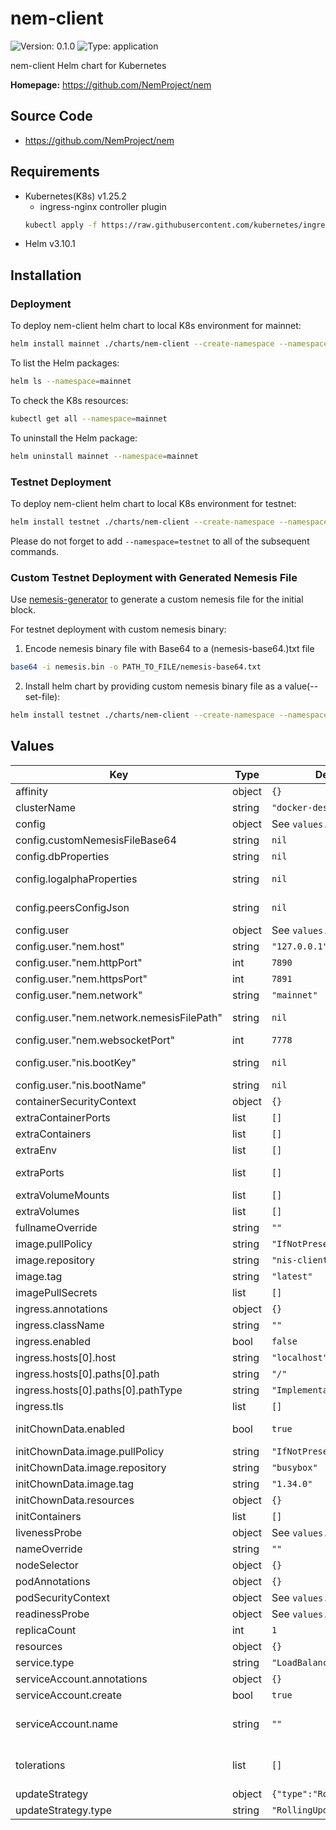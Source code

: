 # nem-client

![Version: 0.1.0](https://img.shields.io/badge/Version-0.1.0-informational?style=flat-square) ![Type: application](https://img.shields.io/badge/Type-application-informational?style=flat-square)

nem-client Helm chart for Kubernetes

**Homepage:** <https://github.com/NemProject/nem>

## Source Code

* <https://github.com/NemProject/nem>

## Requirements
- Kubernetes(K8s) v1.25.2
  - ingress-nginx controller plugin
  ```bash
  kubectl apply -f https://raw.githubusercontent.com/kubernetes/ingress-nginx/controller-v1.4.0/deploy/static/provider/cloud/deploy.yaml
  ```
- Helm v3.10.1

## Installation

### Deployment
To deploy nem-client helm chart to local K8s environment for mainnet:
```bash
helm install mainnet ./charts/nem-client --create-namespace --namespace=mainnet --set clusterName=$(kubectl config view -o jsonpath='{.clusters[].name}{"\n"}') --set config.user.nem.network=mainnet --set config.user.nis.bootKey=PrivateKey --set config.user.nis.bootName=MyNodeName
```
To list the Helm packages:
```bash
helm ls --namespace=mainnet
```

To check the K8s resources:
```bash
kubectl get all --namespace=mainnet
```

To uninstall the Helm package:
```bash
helm uninstall mainnet --namespace=mainnet
```

### Testnet Deployment
To deploy nem-client helm chart to local K8s environment for testnet:
```bash
helm install testnet ./charts/nem-client --create-namespace --namespace=testnet --set clusterName=$(kubectl config view -o jsonpath='{.clusters[].name}{"\n"}') --set config.user.nem.network=testnet --set config.user.nis.bootKey=PrivateKey --set config.user.nis.bootName=MyNodeName
```
Please do not forget to add `--namespace=testnet` to all of the subsequent commands.

### Custom Testnet Deployment with Generated Nemesis File
Use [nemesis-generator](https://github.com/NemProject/nemesis-generator) to generate a custom nemesis file for the initial block.

For testnet deployment with custom nemesis binary:
1. Encode nemesis binary file with Base64 to a (nemesis-base64.)txt file
```bash
base64 -i nemesis.bin -o PATH_TO_FILE/nemesis-base64.txt
```
2. Install helm chart by providing custom nemesis binary file as a value(--set-file):

```bash
helm install testnet ./charts/nem-client --create-namespace --namespace=testnet --set-file config.customNemesisFileBase64= PATH_TO_FILE/nemesis-base64.txt --set clusterName=$(kubectl config view -o jsonpath='{.clusters[].name}{"\n"}') --set config.user.nem.network=testnet --set config.user.nis.bootKey=PrivateKey --set config.user.nis.bootName=MyNodeName
```

## Values

| Key | Type | Default | Description |
|-----|------|---------|-------------|
| affinity | object | `{}` | Affinity configuration for pods |
| clusterName | string | `"docker-desktop"` |  |
| config | object | See `values.yaml` | Config object for nisproperties files |
| config.customNemesisFileBase64 | string | `nil` | base64 encoded nemesis.bin file content |
| config.dbProperties | string | `nil` | nis-client db.properties file content as multi-line string |
| config.logalphaProperties | string | `nil` | nis-client logalpha.properties file content as multi-line string |
| config.peersConfigJson | string | `nil` | nis-client peers-config.json file content as multi-line string |
| config.user | object | See `values.yaml` | config-user.properties |
| config.user."nem.host" | string | `"127.0.0.1"` | hostname/ip e.g. example.com |
| config.user."nem.httpPort" | int | `7890` | api/peer http port |
| config.user."nem.httpsPort" | int | `7891` | api/peer https port |
| config.user."nem.network" | string | `"mainnet"` | nem network: mainnet|testnet |
| config.user."nem.network.nemesisFilePath" | string | `nil` | nemesis.bin file path, leave empty when no custom nemesis files, set to /usersettings/nemesis.bin otherwise |
| config.user."nem.websocketPort" | int | `7778` | api/peer websocket port |
| config.user."nis.bootKey" | string | `nil` | main account private key @default new account will be generated and set |
| config.user."nis.bootName" | string | `nil` | name of the NIS node |
| containerSecurityContext | object | `{}` | The security context for containers |
| extraContainerPorts | list | `[]` | Additional ports for the main container |
| extraContainers | list | `[]` | Additional containers |
| extraEnv | list | `[]` | Additional env variables |
| extraPorts | list | `[]` | Additional ports. Useful when using extraContainers or extraContainerPorts |
| extraVolumeMounts | list | `[]` | Additional volume mounts |
| extraVolumes | list | `[]` | Additional volumes |
| fullnameOverride | string | `""` | Overrides the chart's computed fullname |
| image.pullPolicy | string | `"IfNotPresent"` | nis-client image pull policy |
| image.repository | string | `"nis-client"` | nis-client image repository |
| image.tag | string | `"latest"` | nis-client image tag |
| imagePullSecrets | list | `[]` | Image pull secrets for Docker images |
| ingress.annotations | object | `{}` |  |
| ingress.className | string | `""` |  |
| ingress.enabled | bool | `false` |  |
| ingress.hosts[0].host | string | `"localhost"` |  |
| ingress.hosts[0].paths[0].path | string | `"/"` |  |
| ingress.hosts[0].paths[0].pathType | string | `"ImplementationSpecific"` |  |
| ingress.tls | list | `[]` |  |
| initChownData.enabled | bool | `true` | Init container to set the correct permissions to access data directories |
| initChownData.image.pullPolicy | string | `"IfNotPresent"` | Container pull policy |
| initChownData.image.repository | string | `"busybox"` | Container repository |
| initChownData.image.tag | string | `"1.34.0"` | Container tag |
| initChownData.resources | object | `{}` | Resource requests and limits |
| initContainers | list | `[]` | Additional init containers |
| livenessProbe | object | See `values.yaml` | Liveness probe |
| nameOverride | string | `""` | Overrides the chart's name |
| nodeSelector | object | `{}` |  |
| podAnnotations | object | `{}` | Pod annotations |
| podSecurityContext | object | See `values.yaml` | The security context for pods |
| readinessProbe | object | See `values.yaml` | Readiness probe |
| replicaCount | int | `1` | Number of replicas |
| resources | object | `{}` |  |
| service.type | string | `"LoadBalancer"` | Service type: ClusterIP|LoadBalancer|NodePort |
| serviceAccount.annotations | object | `{}` | Annotations to add to the service account |
| serviceAccount.create | bool | `true` | Specifies whether a service account should be created |
| serviceAccount.name | string | `""` | The name of the service account to use. If not set and create is true, a name is generated using the fullname template |
| tolerations | list | `[]` | Tolerations for pods # ref: https://kubernetes.io/docs/concepts/configuration/taint-and-toleration/ |
| updateStrategy | object | `{"type":"RollingUpdate"}` | Update strategy for the StatefulSet |
| updateStrategy.type | string | `"RollingUpdate"` | Update strategy type |
